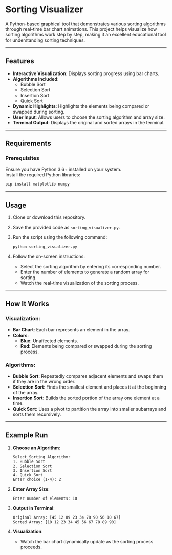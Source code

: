 # Sorting Visualizer

A Python-based graphical tool that demonstrates various sorting algorithms through real-time bar chart animations. This project helps visualize how sorting algorithms work step by step, making it an excellent educational tool for understanding sorting techniques.

---

## Features

- **Interactive Visualization**: Displays sorting progress using bar charts.
- **Algorithms Included**:
  - Bubble Sort
  - Selection Sort
  - Insertion Sort
  - Quick Sort
- **Dynamic Highlights**: Highlights the elements being compared or swapped during sorting.
- **User Input**: Allows users to choose the sorting algorithm and array size.
- **Terminal Output**: Displays the original and sorted arrays in the terminal.

---

## Requirements

### Prerequisites
Ensure you have Python 3.6+ installed on your system.  
Install the required Python libraries:

```bash
pip install matplotlib numpy
```

---

## Usage

1. Clone or download this repository.
2. Save the provided code as `sorting_visualizer.py`.
3. Run the script using the following command:

   ```bash
   python sorting_visualizer.py
   ```

4. Follow the on-screen instructions:
   - Select the sorting algorithm by entering its corresponding number.
   - Enter the number of elements to generate a random array for sorting.
   - Watch the real-time visualization of the sorting process.

---

## How It Works

### Visualization:
- **Bar Chart**: Each bar represents an element in the array.
- **Colors**: 
  - **Blue**: Unaffected elements.
  - **Red**: Elements being compared or swapped during the sorting process.
  
### Algorithms:
- **Bubble Sort**: Repeatedly compares adjacent elements and swaps them if they are in the wrong order.
- **Selection Sort**: Finds the smallest element and places it at the beginning of the array.
- **Insertion Sort**: Builds the sorted portion of the array one element at a time.
- **Quick Sort**: Uses a pivot to partition the array into smaller subarrays and sorts them recursively.

---

## Example Run

1. **Choose an Algorithm**:
   ```
   Select Sorting Algorithm:
   1. Bubble Sort
   2. Selection Sort
   3. Insertion Sort
   4. Quick Sort
   Enter choice (1-4): 2
   ```

2. **Enter Array Size**:
   ```
   Enter number of elements: 10
   ```

3. **Output in Terminal**:
   ```
   Original Array: [45 12 89 23 34 78 90 56 10 67]
   Sorted Array: [10 12 23 34 45 56 67 78 89 90]
   ```

4. **Visualization**:
   - Watch the bar chart dynamically update as the sorting process proceeds.
